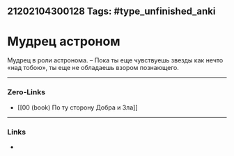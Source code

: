 21202104300128
Tags: #type_unfinished_anki 
---
# Мудрец  астроном

Мудрец в роли астронома. – Пока ты еще чувствуешь звезды как нечто «над тобою», ты еще не обладаешь взором познающего.

---
### Zero-Links
- [[00 (book) По ту сторону Добра и Зла]]
---
### Links
-
